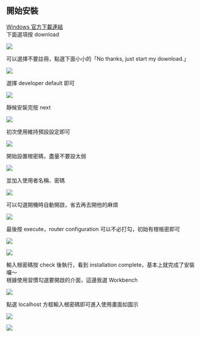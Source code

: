 ## 開始安裝
[Windows 官方下載連結](https://dev.mysql.com/downloads/windows/installer/)   
下面選項按 download  
  
![](https://github.com/yuning-lin/EnvironmentSetup/blob/main/SetUpPic/mysql_download_option.PNG)  
  
可以選擇不要註冊，點選下面小小的「No thanks, just start my download.」 
  
![](https://github.com/yuning-lin/EnvironmentSetup/blob/main/SetUpPic/mysql_download_signup.PNG)  
  
選擇 developer default 即可  
  
![](https://github.com/yuning-lin/EnvironmentSetup/blob/main/SetUpPic/mysql_setup_type.PNG)  
  
靜候安裝完按 next    

![](https://github.com/yuning-lin/EnvironmentSetup/blob/main/SetUpPic/mysql_installation.PNG)  
  
初次使用維持預設設定即可  
  
![](https://github.com/yuning-lin/EnvironmentSetup/blob/main/SetUpPic/mysql_typeNnetworking.PNG)

開始設置根密碼，盡量不要設太弱  

![](https://github.com/yuning-lin/EnvironmentSetup/blob/main/SetUpPic/mysql_account_setting.PNG)
  
並加入使用者名稱、密碼  

![](https://github.com/yuning-lin/EnvironmentSetup/blob/main/SetUpPic/mysql_adduser.PNG)
  
可以勾選開機時自動開啟，省去再去開他的麻煩  
  
![](https://github.com/yuning-lin/EnvironmentSetup/blob/main/SetUpPic/mysql_windows_service.PNG)  
  
最後按 execute，router configuration 可以不必打勾，初始有根帳密即可  
  
![](https://github.com/yuning-lin/EnvironmentSetup/blob/main/SetUpPic/mysql_apply_configuration.PNG)  
  
![](https://github.com/yuning-lin/EnvironmentSetup/blob/main/SetUpPic/mysql_router_configuration.PNG)
  
輸入根密碼按 check 後執行，看到 installation complete，基本上就完成了安裝囉～  
根據使用習慣勾選要開啟的介面，這邊我選 Workbench  

![](https://github.com/yuning-lin/EnvironmentSetup/blob/main/SetUpPic/mysql_connect_to_server.PNG)

點選 localhost 方框輸入根密碼即可進入使用畫面如圖示  
  
![](https://github.com/yuning-lin/EnvironmentSetup/blob/main/SetUpPic/mysql_start_workbench.PNG)

![](https://github.com/yuning-lin/EnvironmentSetup/blob/main/SetUpPic/workbench_user_interface.PNG)  

